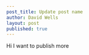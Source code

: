 ```yaml
---
post_title: Update post name
author: David Wells
layout: post
published: true
---
```

Hi I want to publish more